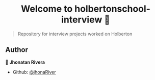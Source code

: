<h1 align="center">Welcome to holbertonschool-interview 👋</h1>
<p>
</p>

> Repository for interview projects worked on Holberton

## Author

👤 **Jhonatan Rivera**

* Github: [@jhonaRiver](https://github.com/jhonaRiver)
